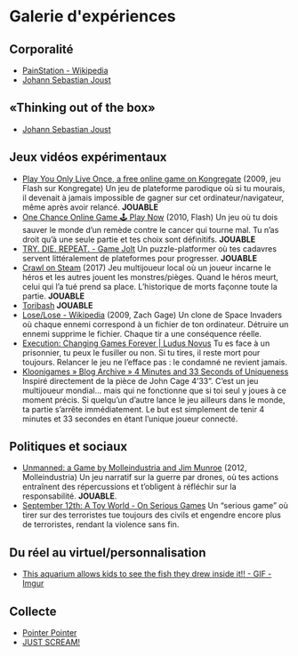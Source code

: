 # Galerie d'expériences

## Corporalité

- [PainStation - Wikipedia](https://en.wikipedia.org/wiki/PainStation)
- [Johann Sebastian Joust](http://www.jsjoust.com/)

## «Thinking out of the box»

- [Johann Sebastian Joust](http://www.jsjoust.com/)

## Jeux vidéos expérimentaux

- [Play You Only Live Once, a free online game on Kongregate](https://www.kongregate.com/games/raitendo/you-only-live-once) (2009, jeu Flash sur Kongregate) Un jeu de plateforme parodique où si tu mourais, il devenait à jamais impossible de gagner sur cet ordinateur/navigateur, même après avoir relancé. **JOUABLE**
- [One Chance Online Game 🕹️ Play Now](https://kbhgames.com/game/one-chance) (2010, Flash) Un jeu où tu dois sauver le monde d’un remède contre le cancer qui tourne mal. Tu n’as droit qu’à une seule partie et tes choix sont définitifs. **JOUABLE**
- [TRY. DIE. REPEAT. - Game Jolt](https://gamejolt.net/?token=ruNSqzR8XX77ZGHfYUZSXVkrtHPV5P) Un puzzle-platformer où tes cadavres servent littéralement de plateformes pour progresser. **JOUABLE**
- [Crawl on Steam](https://store.steampowered.com/app/293780/Crawl/) (2017) Jeu multijoueur local où un joueur incarne le héros et les autres jouent les monstres/pièges. Quand le héros meurt, celui qui l’a tué prend sa place. L’historique de morts façonne toute la partie. **JOUABLE**
- [Toribash](https://toribash.com/)  **JOUABLE**
- [Lose/Lose - Wikipedia](https://en.wikipedia.org/wiki/Lose/Lose) (2009, Zach Gage)
Un clone de Space Invaders où chaque ennemi correspond à un fichier de ton ordinateur. Détruire un ennemi supprime le fichier. Chaque tir a une conséquence réelle.
- [Execution: Changing Games Forever | Ludus Novus](https://ludusnovus.net/2008/06/05/execution-changing-games-forever/) Tu es face à un prisonnier, tu peux le fusiller ou non. Si tu tires, il reste mort pour toujours. Relancer le jeu ne l’efface pas : le condamné ne revient jamais.
- [Kloonigames » Blog Archive » 4 Minutes and 33 Seconds of Uniqueness](https://www.kloonigames.com/blog/games/4mins33secs) Inspiré directement de la pièce de John Cage 4’33”. C’est un jeu multijoueur mondial… mais qui ne fonctionne que si toi seul y joues à ce moment précis. Si quelqu’un d’autre lance le jeu ailleurs dans le monde, ta partie s’arrête immédiatement. Le but est simplement de tenir 4 minutes et 33 secondes en étant l’unique joueur connecté.

## Politiques et sociaux

- [Unmanned: a Game by Molleindustria and Jim Munroe](https://unmanned.molleindustria.org/#) (2012, Molleindustria) Un jeu narratif sur la guerre par drones, où tes actions entraînent des répercussions et t’obligent à réfléchir sur la responsabilité. **JOUABLE**.
- [September 12th: A Toy World - On Serious Games](http://www.onseriousgames.com/september-12th-a-toy-world-newsgame/) Un “serious game” où tirer sur des terroristes tue toujours des civils et engendre encore plus de terroristes, rendant la violence sans fin.

## Du réel au virtuel/personnalisation

- [This aquarium allows kids to see the fish they drew inside it!! - GIF - Imgur](https://imgur.com/gallery/this-aquarium-allows-kids-to-see-fish-they-drew-inside-LYRvyGj)

## Collecte

- [Pointer Pointer](https://pointerpointer.com/)
- [JUST SCREAM!](https://justscream.baby/)